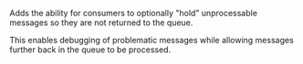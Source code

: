 Adds the ability for consumers to optionally "hold" unprocessable messages so they are not returned to the queue.

This enables debugging of problematic messages while allowing messages further back in the queue to be processed.
